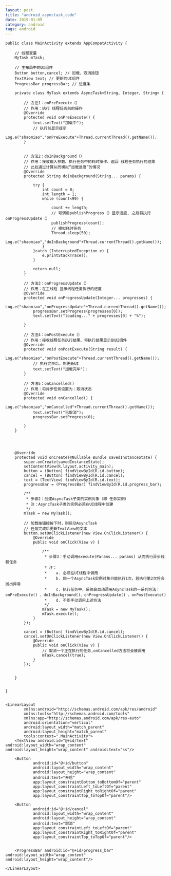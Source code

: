 ```yaml
---
layout: post
title: "android_asynctask_code"
date: 2019-01-09
category: android
tags: android
---
```



	public class MainActivity extends AppCompatActivity {

	    // 线程变量
	    MyTask mTask;

	    // 主布局中的UI组件
	    Button button,cancel; // 加载、取消按钮
	    TextView text; // 更新的UI组件
	    ProgressBar progressBar; // 进度条

	    private class MyTask extends AsyncTask<String, Integer, String> {

	        // 方法1：onPreExecute（）
	        // 作用：执行 线程任务前的操作
	        @Override
	        protected void onPreExecute() {
	            text.setText("加载中");
	            // 执行前显示提示
	            Log.e("shaomiao","onPreExecute"+Thread.currentThread().getName());
	        }


	        // 方法2：doInBackground（）
	        // 作用：接收输入参数、执行任务中的耗时操作、返回 线程任务执行的结果
	        // 此处通过计算从而模拟“加载进度”的情况
	        @Override
	        protected String doInBackground(String... params) {

	            try {
	                int count = 0;
	                int length = 1;
	                while (count<99) {

	                    count += length;
	                    // 可调用publishProgress（）显示进度, 之后将执行onProgressUpdate（）
	                    publishProgress(count);
	                    // 模拟耗时任务
	                    Thread.sleep(50);
	                    Log.e("shaomiao","doInBackground"+Thread.currentThread().getName());
	                }
	            }catch (InterruptedException e) {
	                e.printStackTrace();
	            }

	            return null;
	        }

	        // 方法3：onProgressUpdate（）
	        // 作用：在主线程 显示线程任务执行的进度
	        @Override
	        protected void onProgressUpdate(Integer... progresses) {
	            Log.e("shaomiao","onProgressUpdate"+Thread.currentThread().getName());
	            progressBar.setProgress(progresses[0]);
	            text.setText("loading..." + progresses[0] + "%");

	        }

	        // 方法4：onPostExecute（）
	        // 作用：接收线程任务执行结果、将执行结果显示到UI组件
	        @Override
	        protected void onPostExecute(String result) {
	            Log.e("shaomiao","onPostExecute"+Thread.currentThread().getName());
	            // 执行完毕后，则更新UI
	            text.setText("加载完毕");
	        }

	        // 方法5：onCancelled()
	        // 作用：将异步任务设置为：取消状态
	        @Override
	        protected void onCancelled() {
	            Log.e("shaomiao","onCancelled"+Thread.currentThread().getName());
	            text.setText("已取消");
	            progressBar.setProgress(0);

	        }
	    }




	    @Override
	    protected void onCreate(@Nullable Bundle savedInstanceState) {
	        super.onCreate(savedInstanceState);
	        setContentView(R.layout.activity_main);
	        button = (Button) findViewById(R.id.button);
	        cancel = (Button) findViewById(R.id.cancel);
	        text = (TextView) findViewById(R.id.text);
	        progressBar = (ProgressBar) findViewById(R.id.progress_bar);

	        /**
	         * 步骤2：创建AsyncTask子类的实例对象（即 任务实例）
	         * 注：AsyncTask子类的实例必须在UI线程中创建
	         */
	        mTask = new MyTask();

	        // 加载按钮按按下时，则启动AsyncTask
	        // 任务完成后更新TextView的文本
	        button.setOnClickListener(new View.OnClickListener() {
	            @Override
	            public void onClick(View v) {

	                /**
	                 * 步骤3：手动调用execute(Params... params) 从而执行异步线程任务
	                 * 注：
	                 *    a. 必须在UI线程中调用
	                 *    b. 同一个AsyncTask实例对象只能执行1次，若执行第2次将会抛出异常
	                 *    c. 执行任务中，系统会自动调用AsyncTask的一系列方法：onPreExecute() 、doInBackground()、onProgressUpdate() 、onPostExecute()
	                 *    d. 不能手动调用上述方法
	                 */
	                mTask = new MyTask();
	                mTask.execute();
	            }
	        });

	        cancel = (Button) findViewById(R.id.cancel);
	        cancel.setOnClickListener(new View.OnClickListener() {
	            @Override
	            public void onClick(View v) {
	                // 取消一个正在执行的任务,onCancelled方法将会被调用
	                mTask.cancel(true);
	            }
	        });


	    }


	}


	<LinearLayout
	        xmlns:android="http://schemas.android.com/apk/res/android"
	        xmlns:tools="http://schemas.android.com/tools"
	        xmlns:app="http://schemas.android.com/apk/res-auto"
	        android:orientation="vertical"
	        android:layout_width="match_parent"
	        android:layout_height="match_parent"
	        tools:context=".MainActivity">
	    <TextView android:id="@+id/text" android:layout_width="wrap_content" android:layout_height="wrap_content" android:text="ss"/>

	    <Button
	            android:id="@+id/button"
	            android:layout_width="wrap_content"
	            android:layout_height="wrap_content"
	            android:text="开启"
	            app:layout_constraintBottom_toBottomOf="parent"
	            app:layout_constraintLeft_toLeftOf="parent"
	            app:layout_constraintRight_toRightOf="parent"
	            app:layout_constraintTop_toTopOf="parent"/>

	    <Button
	            android:id="@+id/cancel"
	            android:layout_width="wrap_content"
	            android:layout_height="wrap_content"
	            android:text="取消"
	            app:layout_constraintLeft_toLeftOf="parent"
	            app:layout_constraintRight_toRightOf="parent"
	            app:layout_constraintTop_toTopOf="parent"/>


	    <ProgressBar android:id="@+id/progress_bar" android:layout_width="wrap_content" android:layout_height="wrap_content"/>

	</LinearLayout>
